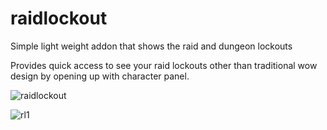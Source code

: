 # raidlockout
Simple light weight addon that shows the raid and dungeon lockouts 

Provides quick access to see your raid lockouts other than traditional wow design by opening up with character panel.

![raidlockout](https://github.com/user-attachments/assets/97db4ff7-bd9c-4461-864e-476d45cad25f)


![rl1](https://github.com/user-attachments/assets/497784ea-17b8-491b-b8bf-4df8508ccdc5)
